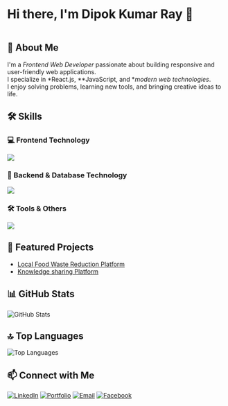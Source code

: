 # Hi there, I'm Dipok Kumar Ray 👋


<img src="https://i.ibb.co.com/QGbQ4Gg/Linked-In-Cover.png" alt="" border="0">


## 🚀 About Me
I'm a *Frontend Web Developer* passionate about building responsive and user-friendly web applications.  
I specialize in *React.js, **JavaScript, and **modern web technologies*.  
I enjoy solving problems, learning new tools, and bringing creative ideas to life.


## 🛠️ Skills

### 💻 Frontend Technology
<p>
  <img src="https://skillicons.dev/icons?i=html,css,js,react,firebase,tailwind,bootstrap,nextjs" />
</p>

### 🔧 Backend & Database Technology
<p>
  <img src="https://skillicons.dev/icons?i=nodejs,express,mongodb" />
</p>

### 🛠️ Tools & Others
<p>
  <img src="https://skillicons.dev/icons?i=git,github,vscode,postman,vercel,netlify,figma" />
</p>

## 📌 Featured Projects
- [Local Food Waste Reduction Platform](https://charity-express-d807c.web.app)
- [Knowledge sharing Platform](https://eduhive-auth-87275.web.app)

## 📊 GitHub Stats
![GitHub Stats](https://github-readme-stats.vercel.app/api?username=Dipok-Kumar-Ray&show_icons=true&theme=radical)

## 🔝 Top Languages
![Top Languages](https://github-readme-stats.vercel.app/api/top-langs/?username=Dipok-kumar-ray&layout=compact&theme=radical)

## 📫 Connect with Me
[![LinkedIn](https://img.shields.io/badge/LinkedIn-blue?style=for-the-badge&logo=linkedin&logoColor=white)](https://www.linkedin.com/in/dipok-kumar-ray/)
[![Portfolio](https://img.shields.io/badge/Portfolio-black?style=for-the-badge&logo=react&logoColor=white)](https://dipok-portfolio-auth.web.app/)
[![Email](https://img.shields.io/badge/Email-D14836?style=for-the-badge&logo=gmail&logoColor=white)](mailto:dipok7316@gmail.com)
[![Facebook](https://img.shields.io/badge/Facebook-1877F2?style=for-the-badge&logo=facebook&logoColor=white)](https://web.facebook.com/dipok.kumer.roy.2024)

